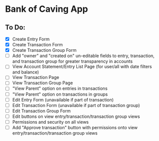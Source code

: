 # Bank of Caving App

## To Do:
- [x] Create Entry Form
- [x] Create Transaction Form
- [x] Create Transaction Group Form
- [ ] Add "owner" and "created on" un-editable fields to entry, transaction, and transaction group for greater transparency in accounts
- [ ] View Account Statement/Entry List Page (for user/all with date filters and balance)
- [ ] View Transaction Page
- [ ] View Transaction Group Page
- [ ] "View Parent" option on entries in transactions
- [ ] "View Parent" option on transactions in groups
- [ ] Edit Entry Form (unavailable if part of transaction)
- [ ] Edit Transaction Form (unavailable if part of transaction group)
- [ ] Edit Transaction Group Form
- [ ] Edit buttons on view entry/transaction/transaction group views
- [ ] Permissions and security on all views
- [ ] Add "Approve transaction" button with permissions onto view entry/transaction/transaction group views
